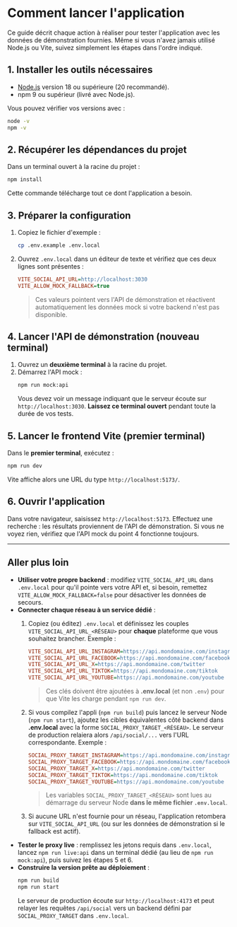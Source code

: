 # Comment lancer l'application

Ce guide décrit chaque action à réaliser pour tester l'application avec les données de démonstration fournies. Même si vous n'avez jamais utilisé Node.js ou Vite, suivez simplement les étapes dans l'ordre indiqué.

## 1. Installer les outils nécessaires
- [Node.js](https://nodejs.org/) version 18 ou supérieure (20 recommandé).
- npm 9 ou supérieur (livré avec Node.js).

Vous pouvez vérifier vos versions avec :
```bash
node -v
npm -v
```

## 2. Récupérer les dépendances du projet
Dans un terminal ouvert à la racine du projet :
```bash
npm install
```
Cette commande télécharge tout ce dont l'application a besoin.

## 3. Préparer la configuration
1. Copiez le fichier d'exemple :
   ```bash
   cp .env.example .env.local
   ```
2. Ouvrez `.env.local` dans un éditeur de texte et vérifiez que ces deux lignes sont présentes :
   ```ini
   VITE_SOCIAL_API_URL=http://localhost:3030
   VITE_ALLOW_MOCK_FALLBACK=true
   ```
   > Ces valeurs pointent vers l'API de démonstration et réactivent automatiquement les données mock si votre backend n'est pas disponible.

## 4. Lancer l'API de démonstration (nouveau terminal)
1. Ouvrez un **deuxième terminal** à la racine du projet.
2. Démarrez l'API mock :
   ```bash
   npm run mock:api
   ```
   Vous devez voir un message indiquant que le serveur écoute sur `http://localhost:3030`. **Laissez ce terminal ouvert** pendant toute la durée de vos tests.

## 5. Lancer le frontend Vite (premier terminal)
Dans le **premier terminal**, exécutez :
```bash
npm run dev
```
Vite affiche alors une URL du type `http://localhost:5173/`.

## 6. Ouvrir l'application
Dans votre navigateur, saisissez `http://localhost:5173`. Effectuez une recherche : les résultats proviennent de l'API de démonstration. Si vous ne voyez rien, vérifiez que l'API mock du point 4 fonctionne toujours.

---

## Aller plus loin
- **Utiliser votre propre backend** : modifiez `VITE_SOCIAL_API_URL` dans `.env.local` pour qu'il pointe vers votre API et, si besoin, remettez `VITE_ALLOW_MOCK_FALLBACK=false` pour désactiver les données de secours.
- **Connecter chaque réseau à un service dédié** :
  1. Copiez (ou éditez) `.env.local` et définissez les couples `VITE_SOCIAL_API_URL_<RÉSEAU>` pour **chaque** plateforme que vous souhaitez brancher. Exemple :

     ```ini
     VITE_SOCIAL_API_URL_INSTAGRAM=https://api.mondomaine.com/instagram
     VITE_SOCIAL_API_URL_FACEBOOK=https://api.mondomaine.com/facebook
     VITE_SOCIAL_API_URL_X=https://api.mondomaine.com/twitter
     VITE_SOCIAL_API_URL_TIKTOK=https://api.mondomaine.com/tiktok
     VITE_SOCIAL_API_URL_YOUTUBE=https://api.mondomaine.com/youtube
     ```

     > Ces clés doivent être ajoutées à **.env.local** (et non `.env`) pour que Vite les charge pendant `npm run dev`.

  2. Si vous compilez l'appli (`npm run build`) puis lancez le serveur Node (`npm run start`), ajoutez les cibles équivalentes côté backend dans **.env.local** avec la forme `SOCIAL_PROXY_TARGET_<RÉSEAU>`. Le serveur de production relaiera alors `/api/social/...` vers l'URL correspondante. Exemple :

     ```ini
     SOCIAL_PROXY_TARGET_INSTAGRAM=https://api.mondomaine.com/instagram
     SOCIAL_PROXY_TARGET_FACEBOOK=https://api.mondomaine.com/facebook
     SOCIAL_PROXY_TARGET_X=https://api.mondomaine.com/twitter
     SOCIAL_PROXY_TARGET_TIKTOK=https://api.mondomaine.com/tiktok
     SOCIAL_PROXY_TARGET_YOUTUBE=https://api.mondomaine.com/youtube
     ```

     > Les variables `SOCIAL_PROXY_TARGET_<RÉSEAU>` sont lues au démarrage du serveur Node **dans le même fichier `.env.local`**.

  3. Si aucune URL n'est fournie pour un réseau, l'application retombera sur `VITE_SOCIAL_API_URL` (ou sur les données de démonstration si le fallback est actif).
- **Tester le proxy live** : remplissez les jetons requis dans `.env.local`, lancez `npm run live:api` dans un terminal dédié (au lieu de `npm run mock:api`), puis suivez les étapes 5 et 6.
- **Construire la version prête au déploiement** :
  ```bash
  npm run build
  npm run start
  ```
  Le serveur de production écoute sur `http://localhost:4173` et peut relayer les requêtes `/api/social` vers un backend défini par `SOCIAL_PROXY_TARGET` dans `.env.local`.
